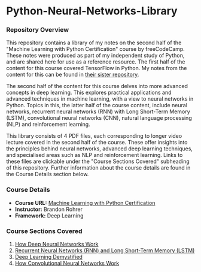 # Python-Neural-Networks-Library

### Repository Overview 

This repository contains a library of my notes on the second half of the "Machine Learning with Python Certification" course by freeCodeCamp. These notes were produced as part of my independent study of Python, and are shared here for use as a reference resource. The first half of the content for this course covered TensorFlow in Python. My notes from the content for this can be found in [their sister repository](https://github.com/franpanteli/Python-TensorFlow-Library).

The second half of the content for this course delves into more advanced concepts in deep learning. This explores practical applications and advanced techniques in machine learning, with a view to neural networks in Python. Topics in this, the latter half of the course content, include neural networks, recurrent neural networks (RNN) with Long Short-Term Memory (LSTM), convolutional neural networks (CNN), natural language processing (NLP) and reinforcement learning. 

This library consists of 4 PDF files, each corresponding to longer video lecture covered in the second half of the course. These offer insights into the principles behind neural networks, advanced deep learning techniques, and specialised areas such as NLP and reinforcement learning. Links to these files are clickable under the "Course Sections Covered" subheading of this repository. Further information about the course details are found in the Course Details section below. 

### Course Details
- **Course URL:** [Machine Learning with Python Certification](https://www.freecodecamp.org/learn/machine-learning-with-python/#tensorflow)
- **Instructor:** Brandon Rohrer
- **Framework:** Deep Learning

### Course Sections Covered
1. [How Deep Neural Networks Work](./1%20of%204%20How%20Deep%20Neural%20Networks%20Work.pdf)
2. [Recurrent Neural Networks (RNN) and Long Short-Term Memory (LSTM)](./2%20of%204%20Recurrent%20Neural%20Networks%20RNN%20and%20Long%20Short%20Term%20Memory%20LSTM.pdf)
3. [Deep Learning Demystified](./3%20of%204%20Deep%20Learning%20Demystified.pdf)
4. [How Convolutional Neural Networks Work](./4%20of%204%20How%20Convolutional%20Neural%20Networks%20work.pdf)
